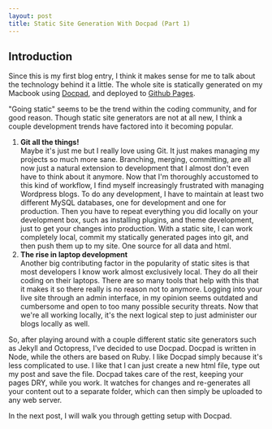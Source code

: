 ```yaml
---
layout: post
title: Static Site Generation With Docpad (Part 1)
---
```


<h2>Introduction</h2>

Since this is my first blog entry, I think it makes sense for me to talk about the technology behind it a little. The whole site is statically generated on my Macbook using [Docpad](http://docpad.org/), and deployed to [Github Pages](http://pages.github.com/).

"Going static" seems to be the trend within the coding community, and for good reason. Though static site generators are not at all new, I think a couple development trends have factored into it becoming popular.

1. **Git all the things!**<br>
	Maybe it's just me but I really love using Git. It just makes managing my projects so much more sane. Branching, merging, committing, are all now just a natural extension to development that I almost don't even have to think about it anymore. Now that I'm thoroughly accustomed to this kind of workflow, I find myself increasingly frustrated with managing Wordpress blogs. To do any development, I have to maintain at least two different MySQL databases, one for development and one for production. Then you have to repeat everything you did locally on your development box, such as installing plugins, and theme development, just to get your changes into production. With a static site, I can work completely local, commit my statically generated pages into git, and then push them up to my site. One source for all data and html.
2. **The rise in laptop development**<br>
	Another big contributing factor in the popularity of static sites is that most developers I know work almost exclusively local. They do all their coding on their laptops. There are so many tools that help with this that it makes it so there really is no reason not to anymore. Logging into your live site through an admin interface, in my opinion seems outdated and cumbersome and open to too many possible security threats. Now that we're all working locally, it's the next logical step to just administer our blogs locally as well.

So, after playing around with a couple different static site generators such as Jekyll and Octopress, I've decided to use Docpad. Docpad is written in Node, while the others are based on Ruby. I like Docpad simply because it's less complicated to use. I like that I can just create a new html file, type out my post and save the file. Docpad takes care of the rest, keeping your pages DRY, while you work. It watches for changes and re-generates all your content out to a separate folder, which can then simply be uploaded to any web server.

In the next post, I will walk you through getting setup with Docpad.